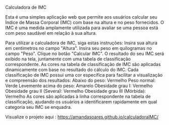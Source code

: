 Calculadora de IMC

Esta é uma simples aplicação web que permite aos usuários calcular seu Índice de Massa Corporal (IMC) com base na altura e no peso fornecidos. 
O IMC é uma medida amplamente utilizada para avaliar se uma pessoa está com peso saudável em relação à sua altura.

Para utilizar a calculadora de IMC, siga estas instruções:
  Insira sua altura em centímetros no campo "Altura".
  Insira seu peso em quilogramas no campo "Peso".
  Clique no botão "Calcular IMC".
O resultado do seu IMC será exibido na tela, juntamente com uma tabela de classificação correspondente.
As cores na tabela de classificação de IMC são aplicadas dinamicamente com base no resultado do cálculo do IMC. 
Cada classificação de IMC possui uma cor específica para facilitar a visualização e compreensão dos resultados:
  Abaixo do peso: Vermelho
  Peso normal: Verde
  Levemente acima do peso: Amarelo
  Obesidade grau I: Vermelho
  Obesidade grau II (Severa): Vermelho
  Obesidade grau III (Mórbida): Vermelho
As cores são aplicadas à linha correspondente na tabela de classificação, ajudando os usuários a identificarem rapidamente em qual categoria seu IMC se enquadra.

Visualize o projeto aqui : https://amandasoares.github.io/calculadoraIMC/

